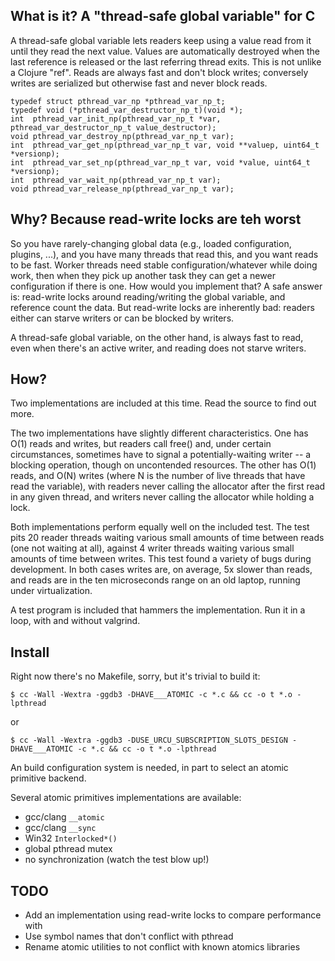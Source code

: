 What is it?  A "thread-safe global variable" for C
--------------------------------------------------

A thread-safe global variable lets readers keep using a value read from
it until they read the next value.  Values are automatically destroyed
when the last reference is released or the last referring thread exits.
This is not unlike a Clojure "ref".  Reads are always fast and don't
block writes; conversely writes are serialized but otherwise fast and
never block reads.

    typedef struct pthread_var_np *pthread_var_np_t;
    typedef void (*pthread_var_destructor_np_t)(void *);
    int  pthread_var_init_np(pthread_var_np_t *var, pthread_var_destructor_np_t value_destructor);
    void pthread_var_destroy_np(pthread_var_np_t var);
    int  pthread_var_get_np(pthread_var_np_t var, void **valuep, uint64_t *versionp);
    int  pthread_var_set_np(pthread_var_np_t var, void *value, uint64_t *versionp);
    int  pthread_var_wait_np(pthread_var_np_t var);
    void pthread_var_release_np(pthread_var_np_t var);

Why?  Because read-write locks are teh worst
--------------------------------------------

So you have rarely-changing global data (e.g., loaded configuration,
plugins, ...), and you have many threads that read this, and you want
reads to be fast.  Worker threads need stable configuration/whatever
while doing work, then when they pick up another task they can get a
newer configuration if there is one.  How would you implement that?  A
safe answer is: read-write locks around reading/writing the global
variable, and reference count the data.  But read-write locks are
inherently bad: readers either can starve writers or can be blocked by
writers.

A thread-safe global variable, on the other hand, is always fast to
read, even when there's an active writer, and reading does not starve
writers.

How?
----

Two implementations are included at this time.  Read the source to find
out more.

The two implementations have slightly different characteristics.  One
has O(1) reads and writes, but readers call free() and, under certain
circumstances, sometimes have to signal a potentially-waiting writer --
a blocking operation, though on uncontended resources.  The other has
O(1) reads, and O(N) writes (where N is the number of live threads that
have read the variable), with readers never calling the allocator after
the first read in any given thread, and writers never calling the
allocator while holding a lock.

Both implementations perform equally well on the included test.  The
test pits 20 reader threads waiting various small amounts of time
between reads (one not waiting at all), against 4 writer threads waiting
various small amounts of time between writes.  This test found a variety
of bugs during development.  In both cases writes are, on average, 5x
slower than reads, and reads are in the ten microseconds range on an old
laptop, running under virtualization.

A test program is included that hammers the implementation.  Run it in a
loop, with and without valgrind.

Install
-------

Right now there's no Makefile, sorry, but it's trivial to build it:

    $ cc -Wall -Wextra -ggdb3 -DHAVE___ATOMIC -c *.c && cc -o t *.o -lpthread

or

    $ cc -Wall -Wextra -ggdb3 -DUSE_URCU_SUBSCRIPTION_SLOTS_DESIGN -DHAVE___ATOMIC -c *.c && cc -o t *.o -lpthread

An build configuration system is needed, in part to select an atomic primitive backend.

Several atomic primitives implementations are available:

 - gcc/clang `__atomic`
 - gcc/clang `__sync`
 - Win32 `Interlocked*()`
 - global pthread mutex
 - no synchronization (watch the test blow up!)

TODO
----

 - Add an implementation using read-write locks to compare performance with
 - Use symbol names that don't conflict with pthread
 - Rename atomic utilities to not conflict with known atomics libraries
